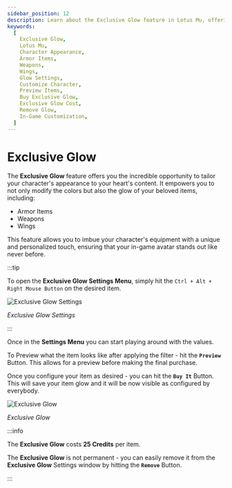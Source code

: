 ```yaml
---
sidebar_position: 12
description: Learn about the Exclusive Glow feature in Lotus Mu, offering the opportunity to customize your character's appearance by modifying colors and glows of armor items, weapons, and wings. Discover how to access the Exclusive Glow Settings Menu, preview configurations, and apply unique glows to your in-game items.
keywords:
  [
    Exclusive Glow,
    Lotus Mu,
    Character Appearance,
    Armor Items,
    Weapons,
    Wings,
    Glow Settings,
    Customize Character,
    Preview Items,
    Buy Exclusive Glow,
    Exclusive Glow Cost,
    Remove Glow,
    In-Game Customization,
  ]
---
```


# Exclusive Glow

The **Exclusive Glow** feature offers you the incredible opportunity to tailor your character's appearance to your heart's content. It empowers you to not only modify the colors but also the glow of your beloved items, including:

- Armor Items
- Weapons
- Wings

This feature allows you to imbue your character's equipment with a unique and personalized touch, ensuring that your in-game avatar stands out like never before.

:::tip

To open the **Exclusive Glow Settings Menu**, simply hit the `Ctrl + Alt + Right Mouse Button` on the desired item.

![Exclusive Glow Settings](/img/client-features/exclusive-glow.jpg)

_Exclusive Glow Settings_

:::

Once in the **Settings Menu** you can start playing around with the values.

To Preview what the item looks like after applying the filter - hit the **`Preview`** Button. This allows for a preview before making the final purchase.

Once you configure your item as desired - you can hit the **`Buy It`** Button. This will save your item glow and it will be now visible as configured by everybody.

![Exclusive Glow](/img/client-features/exclusive-glow-2.jpg)

_Exclusive Glow_

:::info

The **Exclusive Glow** costs **25 Credits** per item.

The **Exclusive Glow** is not permanent - you can easily remove it from the **Exclusive Glow** Settings window by hitting the **`Remove`** Button.

:::
